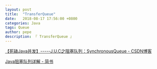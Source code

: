```yaml
---
layout: post
title:  "TransferQueue"
date:   2018-08-17 17:56:00 +0800
categories: Java
tags: Queue
author: pepe
description: 『 TransferQueue 』
---
```




[【死磕Java并发】-----J.U.C之阻塞队列：SynchronousQueue - CSDN博客](https://blog.csdn.net/chenssy/article/details/77371992)

[Java阻塞队列详解 - 简书](https://www.jianshu.com/p/4028efdbfc35)